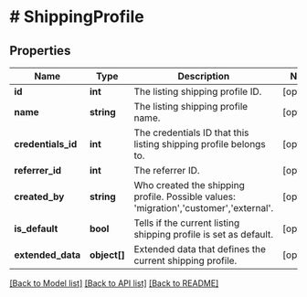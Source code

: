 # # ShippingProfile

## Properties

Name | Type | Description | Notes
------------ | ------------- | ------------- | -------------
**id** | **int** | The listing shipping profile ID. | [optional] 
**name** | **string** | The listing shipping profile name. | [optional] 
**credentials_id** | **int** | The credentials ID that this listing shipping profile belongs to. | [optional] 
**referrer_id** | **int** | The referrer ID. | [optional] 
**created_by** | **string** | Who created the shipping profile. Possible values: &#39;migration&#39;,&#39;customer&#39;,&#39;external&#39;. | [optional] 
**is_default** | **bool** | Tells if the current listing shipping profile is set as default. | [optional] 
**extended_data** | **object[]** | Extended data that defines the current shipping profile. | [optional] 

[[Back to Model list]](../../README.md#documentation-for-models) [[Back to API list]](../../README.md#documentation-for-api-endpoints) [[Back to README]](../../README.md)


